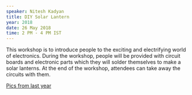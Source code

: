 ```yaml
---
speaker: Nitesh Kadyan
title: DIY Solar Lantern
year: 2018
date: 26 May 2018
time: 2 PM - 4 PM IST
---
```

This workshop is to introduce people to the exciting and electrifying world of electronics. During the workshop, people will be provided with circuit boards and electronic parts which they will solder themselves to make a solar lanterns. At the end of the workshop, attendees can take away the circuits with them.

[Pics from last year](https://flic.kr/s/aHskxguCU8)
